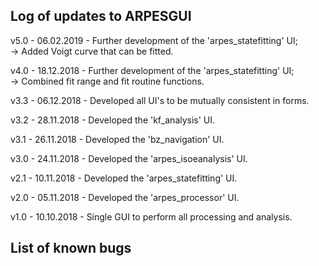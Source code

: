 ## Log of updates to ARPESGUI  
v5.0 - 06.02.2019 - Further development of the 'arpes_statefitting' UI;  
	-> Added Voigt curve that can be fitted.

v4.0 - 18.12.2018 - Further development of the 'arpes_statefitting' UI;  
	-> Combined fit range and fit routine functions.
	
v3.3 - 06.12.2018 - Developed all UI's to be mutually consistent in forms.

v3.2 - 28.11.2018 - Developed the 'kf_analysis' UI.

v3.1 - 26.11.2018 - Developed the 'bz_navigation' UI.

v3.0 - 24.11.2018 - Developed the 'arpes_isoeanalysis' UI.

v2.1 - 10.11.2018 - Developed the 'arpes_statefitting' UI.

v2.0 - 05.11.2018 - Developed the 'arpes_processor' UI.

v1.0 - 10.10.2018 - Single GUI to perform all processing and analysis.

## List of known bugs
